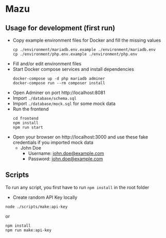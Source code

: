 # Mazu

## Usage for development (first run)

- Copy example environment files for Docker and fill the missing values
  ```
  cp ./environment/mariadb.env.example ./environment/mariadb.env
  cp ./environment/php.env.example ./environment/php.env
  ```
- Fill and/or edit environment files
- Start Docker compose services and install dependencies
  ```
  docker-compose up -d php mariadb adminer
  docker-compose run --rm composer install
  ```
- Open Adminer on port http://localhost:8081
- Import `./database/schema.sql`
- Import `./database/mock.sql` for some mock data
- Run the frontend
  ```
  cd frontend
  npm install
  npm run start
  ```
- Open your browser on http://localhost:3000 and use these fake credentials if you imported mock data
  - John Doe
    - Username: john.doe@example.com
    - Password: john.doe@example.com

## Scripts

To run any script, you first have to run `npm install` in the root folder

- Create random API Key locally
```
node ./scripts/make:api-key
```
or
```
npm install
npm run make:api-key
```
